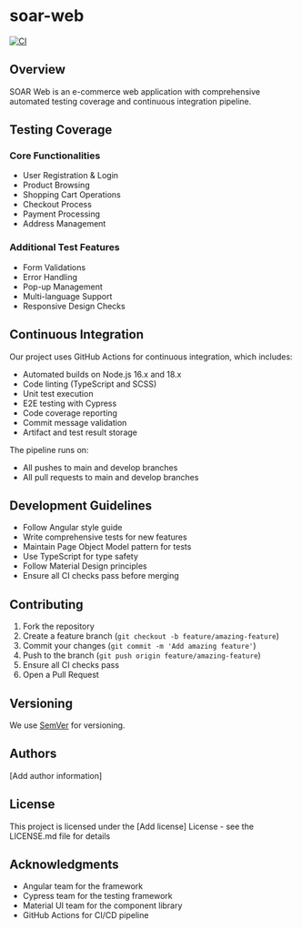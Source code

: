 # soar-web

[![CI](https://github.com/[your-username]/soar-web/actions/workflows/ci.yml/badge.svg)](https://github.com/[your-username]/soar-web/actions/workflows/ci.yml)

## Overview
SOAR Web is an e-commerce web application with comprehensive automated testing coverage and continuous integration pipeline.

## Testing Coverage
### Core Functionalities
- User Registration & Login
- Product Browsing
- Shopping Cart Operations
- Checkout Process
- Payment Processing
- Address Management

### Additional Test Features
- Form Validations
- Error Handling
- Pop-up Management
- Multi-language Support
- Responsive Design Checks

## Continuous Integration
Our project uses GitHub Actions for continuous integration, which includes:
- Automated builds on Node.js 16.x and 18.x
- Code linting (TypeScript and SCSS)
- Unit test execution
- E2E testing with Cypress
- Code coverage reporting
- Commit message validation
- Artifact and test result storage

The pipeline runs on:
- All pushes to main and develop branches
- All pull requests to main and develop branches

## Development Guidelines
- Follow Angular style guide
- Write comprehensive tests for new features
- Maintain Page Object Model pattern for tests
- Use TypeScript for type safety
- Follow Material Design principles
- Ensure all CI checks pass before merging

## Contributing
1. Fork the repository
2. Create a feature branch (`git checkout -b feature/amazing-feature`)
3. Commit your changes (`git commit -m 'Add amazing feature'`)
4. Push to the branch (`git push origin feature/amazing-feature`)
5. Ensure all CI checks pass
6. Open a Pull Request

## Versioning
We use [SemVer](http://semver.org/) for versioning.

## Authors
[Add author information]

## License
This project is licensed under the [Add license] License - see the LICENSE.md file for details

## Acknowledgments
- Angular team for the framework
- Cypress team for the testing framework
- Material UI team for the component library
- GitHub Actions for CI/CD pipeline